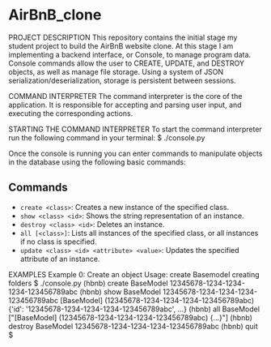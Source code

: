 # AirBnB_clone
PROJECT DESCRIPTION
This repository contains the initial stage my student project to build the
AirBnB website clone.
At this stage I am implementing a backend interface, or Console, to manage
program data.
Console commands allow the user to CREATE, UPDATE, and DESTROY objects,
as well as manage file storage. Using a system of JSON
serialization/deserialization, storage is persistent between sessions.

COMMAND INTERPRETER
The command interpreter is the core of the application. It is responsible for
accepting and parsing user input, and executing the corresponding actions.

STARTING THE COMMAND INTERPRETER
To start the command interpreter run the following command in your
terminal: $ ./console.py

Once the console is running you can enter commands to manipulate objects
in the database using the following basic commands:
## Commands

- `create <class>`: Creates a new instance of the specified class.
- `show <class> <id>`: Shows the string representation of an instance.
- `destroy <class> <id>`: Deletes an instance.
- `all [<class>]`: Lists all instances of the specified class, or all instances if no class is specified.
- `update <class> <id> <attribute> <value>`: Updates the specified attribute of an instance.


EXAMPLES Example 0: Create an object Usage: create Basemodel
creating folders
$ ./console.py
(hbnb) create BaseModel
12345678-1234-1234-1234-123456789abc
(hbnb) show BaseModel 12345678-1234-1234-1234-123456789abc
[BaseModel] (12345678-1234-1234-1234-123456789abc) {'id': '12345678-1234-1234-1234-123456789abc', ...}
(hbnb) all BaseModel
["[BaseModel] (12345678-1234-1234-1234-123456789abc) {...}"]
(hbnb) destroy BaseModel 12345678-1234-1234-1234-123456789abc
(hbnb) quit
$